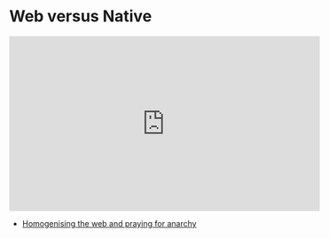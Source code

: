 # Web versus Native

<div class="video">
<iframe width="560" height="315" src="https://www.youtube.com/embed/x2o-oy0o5Mo?rel=0" frameborder="0" allow="autoplay; encrypted-media" allowfullscreen></iframe>
</div>



* [Homogenising the web and praying for anarchy](https://medium.com/dev-channel/homogenising-the-web-and-praying-for-anarchy-fa5ac03c0797)
